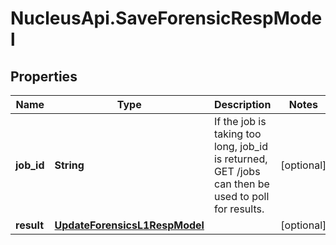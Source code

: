 # NucleusApi.SaveForensicRespModel

## Properties
Name | Type | Description | Notes
------------ | ------------- | ------------- | -------------
**job_id** | **String** | If the job is taking too long, job_id is returned, GET /jobs can then be used to poll for results. | [optional] 
**result** | [**UpdateForensicsL1RespModel**](UpdateForensicsL1RespModel.md) |  | [optional] 


